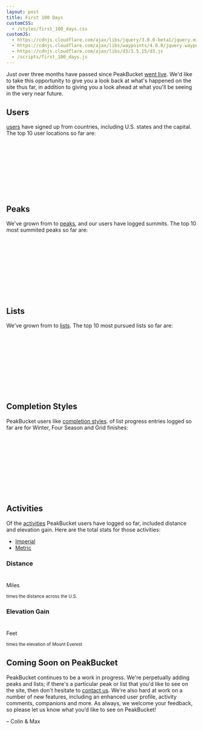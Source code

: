 ```yaml
---
layout: post
title: First 100 Days
customCSS:
  - /styles/first_100_days.css
customJS:
  - https://cdnjs.cloudflare.com/ajax/libs/jquery/3.0.0-beta1/jquery.min.js
  - https://cdnjs.cloudflare.com/ajax/libs/waypoints/4.0.0/jquery.waypoints.min.js
  - https://cdnjs.cloudflare.com/ajax/libs/d3/3.5.15/d3.js
  - /scripts/first_100_days.js
---
```


Just over three months have passed since PeakBucket <a href="http://blog.peakbucket.com/hello-world" target="_parent">went live</a>. We'd like to take this opportunity to give you a look back at what's happened on the site thus far, in addition to giving you a look ahead at what you'll be seeing in the very near future.

## Users
<span id='user-count'></span> <a href="http://www.peakbucket.com/users" target="_parent">users</a> have signed up from <span id='user-countries'></span> countries, including <span id='user-us-states'></span> U.S. states and the capital. The top 10 user locations so far are:
<svg id="user-top-10-loc" class="chart"></svg>


## Peaks
<p>We've grown from <span id="peaks-then"></span> to <span id="peaks-now"></span> <a href="http://www.peakbucket.com/peaks" target="_parent">peaks</a>, and our users have logged <span id="activity-peaks"></span> summits. The top 10 most summited peaks so far are:</p>
<svg id="activity-peak-top-10-summits" class="chart"></svg>

## Lists
<p>We've grown from <span id="lists-then"></span> to <span id="lists-now"></span> <a href="http://www.peakbucket.com/lists" target="_parent">lists</a>. The top 10 most pursued lists so far are:</p>
<svg id="user-lists-top-10" class="chart"></svg>

## Completion Styles
<p>PeakBucket users like <a href="https://peakbucket.com/faq#what-are-completion-styles" target="_parent">completion styles</a>. <span id="non-all-season-c-styles"></span> of list progress entries logged so far are for Winter, Four Season and Grid finishes:</p>
<svg id="user-c-styles" class="chart"></svg>

## Activities
<p>Of the <span id="activity-count"></span> <a href="https://peakbucket.com/faq#what-is-an-activity" target="_parent">activities</a> PeakBucket users have logged so far, <span id="activities-with-stats"></span> included distance and elevation gain. Here are the total stats for those activities:</p>
<div class="button-group-holder">
  <div class="button-group-wrap">
    <ul class="button-group">
      <li><a href="javascript:void(0)" id="select-imperial" class="button big pill select-btn active" onClick="post.handleUnitSelection('imperial')">Imperial</a></li>
      <li><a href="javascript:void(0)" id="select-metric" class="button big pill select-btn" onClick="post.handleUnitSelection('metric')">Metric</a></li>
    </ul>
  </div>
</div>
<div id="activity-stats-container">
  <div class='activity-stat'>
    <h3>Distance</h3>
    <h1><span id="total-activity-distance"></span></h1>
    <p id="distance-units">Miles</p>
    <small class="stats-reference"><span id="us-distance-multiple"></span> times the distance across the U.S.</small>
  </div>
  <div class='activity-stat'>
    <h3>Elevation Gain</h3>
    <h1><span id="total-activity-elevation-gain"></span></h1>
    <p id="elevation-units">Feet</p>
    <small class="stats-reference"><span id="everest-elevation-multiple"></span> times the elevation of Mount Everest</small>
  </div>
</div>

## Coming Soon on PeakBucket
PeakBucket continues to be a work in progress. We're perpetually adding peaks and lists; if there's a particular peak or list that you'd like to see on the site, then don't hesitate to <a href="https://peakbucket.com/contact" target="_parent">contact us</a>. We're also hard at work on a number of new features, including an enhanced user profile, activity comments, companions and more. As always, we welcome your feedback, so please let us know what you’d like to see on PeakBucket!

– Colin & Max